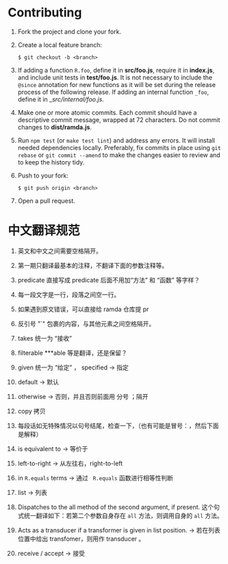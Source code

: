 # Contributing

1.  Fork the project and clone your fork.

2.  Create a local feature branch:

        $ git checkout -b <branch>

3.  If adding a function `R.foo`, define it in __src/foo.js__, require it in
    __index.js__, and include unit tests in __test/foo.js__. It is not necessary
    to include the `@since` annotation for new functions as it will be set
    during the release process of the following release. If adding an internal
    function `_foo`, define it in __src/internal/_foo.js__.

4.  Make one or more atomic commits. Each commit should have a descriptive
    commit message, wrapped at 72 characters. Do not commit changes to
    __dist/ramda.js__.

5.  Run `npm test` (or `make test lint`) and address any errors. It will install
    needed dependencies locally.  Preferably, fix commits in place using `git
    rebase` or `git commit --amend` to make the changes easier to review and to
    keep the history tidy.

6.  Push to your fork:

        $ git push origin <branch>

7.  Open a pull request.

# 中文翻译规范

1. 英文和中文之间需要空格隔开。

2. 第一期只翻译最基本的注释，不翻译下面的参数注释等。

3. predicate 直接写成 predicate 后面不用加“方法” 和 “函数” 等字样？

4. 每一段文字是一行，段落之间空一行。

5. 如果遇到原文错误，可以直接给 ramda 仓库提 pr

6. 反引号 "`" 包裹的内容，与其他元素之间空格隔开。

7. takes 统一为 “接收” 

8. filterable ***able 等是翻译，还是保留？

9. given 统一为 “给定” ， specified -> 指定

10. default -> 默认

11. otherwise -> 否则，并且否则前面用 分号 ；隔开

12. copy 拷贝

13. 每段话如无特殊情况以句号结尾，检查一下，（也有可能是冒号：，然后下面是解释）

14. is equivalent to -> 等价于

15. left-to-right -> 从左往右，right-to-left

16. in `R.equals` terms -> 通过 ` R.equals` 函数进行相等性判断

17. list -> 列表

18. Dispatches to the all method of the second argument, if present. 这个句式统一翻译如下：若第二个参数自身存在 `all` 方法，则调用自身的 `all` 方法。

19. Acts as a transducer if a transformer is given in list position. -> 若在列表位置中给出 transfomer，则用作 transducer 。

20. receive / accept -> 接受
